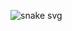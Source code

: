 ![snake svg](https://github.com/SuperDex986/SuperDex986/blob/output/github-contribution-grid-snake.svg)
